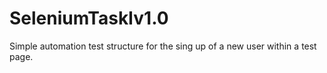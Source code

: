 # SeleniumTaskIv1.0

Simple automation test structure for the sing up of a new user within a test page.
